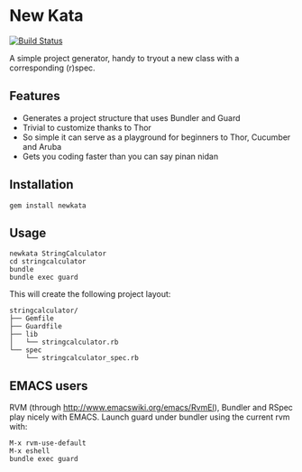 New Kata
========
[![Build Status](https://secure.travis-ci.org/ameuret/newkata.png)](http://travis-ci.org/ameuret/newkata)
  
  A simple project generator, handy to tryout a new class with a corresponding (r)spec.
  
Features
--------
  
  - Generates a project structure that uses Bundler and Guard
  - Trivial to customize thanks to Thor
  - So simple it can serve as a playground for beginners to Thor, Cucumber and Aruba
  - Gets you coding faster than you can say pinan nidan

Installation
------------
  
    gem install newkata
  
Usage
-----
  
    newkata StringCalculator
    cd stringcalculator
    bundle
    bundle exec guard
  
This will create the following project layout:
  
    stringcalculator/
    ├── Gemfile
    ├── Guardfile
    ├── lib
    │   └── stringcalculator.rb
    └── spec
        └── stringcalculator_spec.rb


  
EMACS users
-----------      
  
  RVM (through http://www.emacswiki.org/emacs/RvmEl), Bundler and RSpec play nicely with EMACS.
  Launch guard under bundler using the current rvm with:
  
    M-x rvm-use-default
    M-x eshell
    bundle exec guard
        
